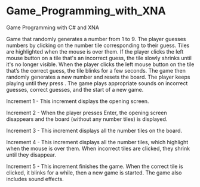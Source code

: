 Game_Programming_with_XNA
=========================

Game Programming with C# and XNA

Game that randomly generates a number from 1 to 9. The player guesses numbers by clicking on the number
tile corresponding to their guess. Tiles are highlighted when the mouse is over them. If the player clicks the left
mouse button on a tile that's an incorrect guess, the tile slowly shrinks until it's no longer visible. When the player
clicks the left mouse button on the tile that’s the correct guess, the tile blinks for a few seconds. The game then
randomly generates a new number and resets the board. The player keeps playing until they press <Esc>.
The game plays appropriate sounds on incorrect guesses, correct guesses, and the start of a new game.

Increment 1 - This increment displays the opening screen.

Increment 2 - When the player presses Enter, the opening screen disappears and the board (without any number tiles) is displayed.

Increment 3 - This increment displays all the number tiles on the board.

Increment 4 - This increment displays all the number tiles, which highlight when the mouse is over them. When incorrect tiles are
clicked, they shrink until they disappear.

Increment 5 - This increment finishes the game. When the correct tile is clicked, it blinks for a while, then a new game is started.
The game also includes sound effects.
